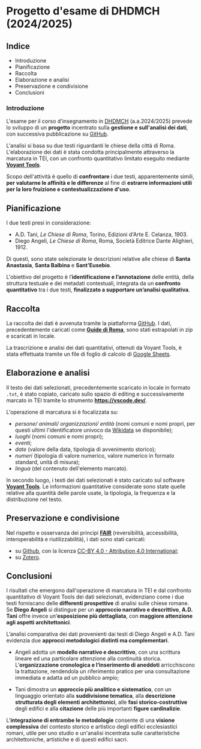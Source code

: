 
# Progetto d'esame di DHDMCH (2024/2025)

## Indice

* Introduzione
* Pianificazione
* Raccolta
* Elaborazione e analisi
* Preservazione e condivisione
* Conclusioni

### Introduzione
L'esame per il corso d'insegnamento in [DHDMCH](https://www.unibo.it/it/studiare/dottorati-master-specializzazioni-e-altra-formazione/insegnamenti/insegnamento/2024/502386) (a.a.2024/2025) prevede lo sviluppo di un **progetto** incentrato sulla **gestione e sull'analisi dei dati**, con successiva pubblicazione su [GitHub](https://www.google.com/url?sa=t&source=web&rct=j&opi=89978449&url=https://github.com/&ved=2ahUKEwinicGop96LAxXj0gIHHecADyoQFnoECAoQAQ&usg=AOvVaw38IHvcyBra8HGhmSxvlCGw).

L'analisi si basa su due testi riguardanti le chiese della città di Roma. L'elaborazione dei dati è stata condotta principalmente attraverso la marcatura in TEI, con un confronto quantitativo limitato eseguito mediante [**Voyant Tools**](https://www.google.com/url?sa=t&source=web&rct=j&opi=89978449&url=https://voyant-tools.org/&ved=2ahUKEwiuuJ_AmN6LAxVSRUEAHcN0KUoQFnoECAkQAQ&usg=AOvVaw0HuDnxSRVwxziirQgSd0xL).

Scopo dell'attività è quello di **confrontare** i due testi, apparentemente simili, **per  valutarne le affinità e le differenze** al fine di **estrarre informazioni utili per la loro fruizione e contestualizzazione d'uso**.

## Pianificazione
I due testi presi in considerazione: 
* A.D. Tani, *Le Chiese di Roma*, Torino, Edizioni d'Arte E. Celanza, 1903.
* Diego Angeli, *Le Chiese di Roma*, Roma, Società Editrice Dante Alighieri, 1912.

Di questi, sono state selezionate le descrizioni relative alle chiese di **Santa Anastasia**, **Santa Balbina** e **Sant’Eusebio**.

L'obiettivo del progetto è l’**identificazione e l’annotazione** delle entità, della struttura testuale e dei metadati contestuali, integrata da un **confronto quantitativo** tra i due testi, **finalizzato a supportare un’analisi qualitativa**.

## Raccolta
La raccolta dei dati è avvenuta tramite la piattaforma [GitHub](https://www.google.com/url?sa=t&source=web&rct=j&opi=89978449&url=https://github.com/&ved=2ahUKEwinicGop96LAxXj0gIHHecADyoQFnoECAoQAQ&usg=AOvVaw38IHvcyBra8HGhmSxvlCGw). I dati, precedentemente caricati come [**Guide di Roma**](https://liveunibo-my.sharepoint.com/:f:/g/personal/sebastian_barzaghi2_unibo_it/EhinmY5b4h1Eoo-t2JOpaHwBHmr2BcGZK7YhwV9KUvTK2g?e=qizgrM), sono stati estrapolati in zip e scaricati in locale.

La trascrizione e analisi dei dati quantitativi, ottenuti da Voyant Tools, è stata effettuata tramite un file di foglio di calcolo di [Google Sheets](https://www.google.com/url?sa=t&source=web&rct=j&opi=89978449&url=https://docs.google.com/spreadsheets/create%3Fhl%3Dit&ved=2ahUKEwifr4nRot6LAxXFWkEAHSEiFC4QFnoECAgQAQ&usg=AOvVaw15jA_GQBObUKkityhEJa1O).

## Elaborazione e analisi

Il testo dei dati selezionati, precedentemente scaricato in locale in formato `.txt`, è stato copiato, caricato sullo spazio di editing e successivamente marcato in TEI tramite lo strumento **https://vscode.dev/**. 

L'operazione di marcatura si è focalizzata su:
* *persone/ animali/ organizzazioni/ entità* (nomi comuni e nomi propri, per questi ultimi l'identificatore univoco da [Wikidata](https://www.wikidata.org/wiki/Wikidata:Main_Page) se disponibile);
* *luoghi* (nomi comuni e nomi propri);
* *eventi*;
* *date* (valore della data, tipologia di avvenimento storico);
* *numeri* (tipologia di valore numerico, valore numerico in formato standard, unità di misura);
* *lingua* (del contenuto dell'elemento marcato).

In secondo luogo, i testi dei dati selezionati è stato caricato sul software [**Voyant Tools**](https://www.google.com/url?sa=t&source=web&rct=j&opi=89978449&url=https://voyant-tools.org/&ved=2ahUKEwiuuJ_AmN6LAxVSRUEAHcN0KUoQFnoECAkQAQ&usg=AOvVaw0HuDnxSRVwxziirQgSd0xL). Le informazioni quantitative considerate sono state quelle relative alla quantità delle parole usate, la tipologia, la frequenza e la distribuzione nel testo.

## Preservazione e condivisione
Nel rispetto e osservanza dei principi [**FAIR**](https://doi.org/10.1038/sdata.2016.18) (reversibilità, accessibilità, interoperabilità e riutilizzabilità), i dati sono stati caricati:
* su [Github](https://www.google.com/url?sa=t&source=web&rct=j&opi=89978449&url=https://github.com/&ved=2ahUKEwinicGop96LAxXj0gIHHecADyoQFnoECAoQAQ&usg=AOvVaw38IHvcyBra8HGhmSxvlCGw), con la licenza [CC-BY 4.0 - Attribution 4.0 International](https://creativecommons.org/licenses/by/4.0/);
* su [Zotero](https://www.google.com/url?sa=t&source=web&rct=j&opi=89978449&url=https://www.zotero.org/&ved=2ahUKEwiOkN-h2d-LAxUV-AIHHZHsGxoQFnoECAkQAQ&usg=AOvVaw3WB2zTrYFysjM4IeX43tLS).

## Conclusioni
I risultati che emergono dall'operazione di marcatura in TEI e dal confronto quantitativo di Voyant Tools dei dati selezionati, evidenziano come i due testi forniscano delle **differenti prospettive** di analisi sulle chiese romane. Se **Diego Angeli** si distingue per un **approccio narrativo e descrittivo**, **A.D. Tani** offre invece un’**esposizione più dettagliata**, con **maggiore attenzione agli aspetti architettonici**.

L’analisi comparativa dei dati provenienti dai testi di Diego Angeli e A.D. Tani evidenzia due **approcci metodologici distinti ma complementari**.

* Angeli adotta un **modello narrativo e descrittivo**, con una scrittura lineare ed una particolare attenzione alla continuità storica. L’**organizzazione cronologica e l’inserimento di aneddoti** arricchiscono la trattazione, rendendola un riferimento pratico per una consultazione immediata e adatta ad un pubblico ampio;

* Tani dimostra un **approccio più analitico e sistematico**, con un linguaggio orientato alla **suddivisione tematica**, alla **descrizione strutturata degli elementi architettonici**, alle **fasi storico-costruttive** degli edifici e alla **citazione** delle più importanti **figure cardinalizie**.

L’**integrazione di entrambe le metodologie** consente di una **visione complessiva** del contesto storico e artistico degli edifici ecclesiastici romani, utile per uno studio e un'analisi incentrata sulle caratteristiche architettoniche, artistiche e di questi edifici sacri.
